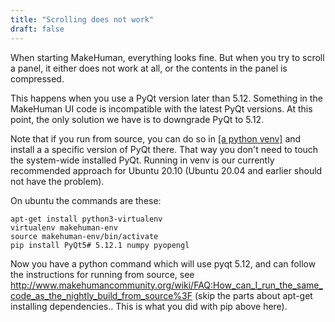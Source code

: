 ```yaml
---
title: "Scrolling does not work"
draft: false
---
```


When starting MakeHuman, everything looks fine. But when you try to scroll a panel, it either does not work at all, or the contents in the panel is compressed.

This happens when you use a PyQt version later than 5.12. Something in the MakeHuman UI code is incompatible with the latest PyQt versions. At this point, the only solution we have is to downgrade PyQt to 5.12.

Note that if you run from source, you can do so in [[a python venv]](https://docs.python.org/3/tutorial/venv.html) and install a a specific version of PyQt there. That way you don't need to touch the system-wide installed PyQt. Running in venv is our currently recommended 
approach for Ubuntu 20.10 (Ubuntu 20.04 and earlier should not have the problem).

On ubuntu the commands are these:

    apt-get install python3-virtualenv
    virtualenv makehuman-env
    source makehuman-env/bin/activate
    pip install PyQt5# 5.12.1 numpy pyopengl

Now you have a python command which will use pyqt 5.12, and can follow the instructions for running from source, see http://www.makehumancommunity.org/wiki/FAQ:How_can_I_run_the_same_code_as_the_nightly_build_from_source%3F (skip the parts about apt-get installing dependencies.. This is what you did with pip above here).